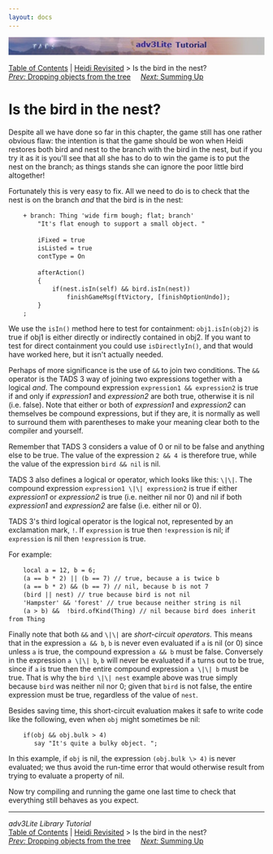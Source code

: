 ```yaml
---
layout: docs
---
```

<div class="topbar">

<img src="topbar.jpg" data-border="0" />

</div>

<div class="nav">

<a href="toc.html" class="nav">Table of Contents</a> \|
<a href="revisit.html" class="nav">Heidi Revisited</a> \> Is the bird in
the nest?  
<span class="navnp"><a href="dropping.html" class="nav"><em>Prev:</em> Dropping objects from
the tree</a>    
<a href="summing.html" class="nav"><em>Next:</em> Summing Up</a>    
</span>

</div>



# Is the bird in the nest?

Despite all we have done so far in this chapter, the game still has one
rather obvious flaw: the intention is that the game should be won when
Heidi restores both bird and nest to the branch with the bird in the
nest, but if you try it as it is you'll see that all she has to do to
win the game is to put the nest on the branch; as things stands she can
ignore the poor little bird altogether!

Fortunately this is very easy to fix. All we need to do is to check that
the nest is on the branch *and* that the bird is in the nest:

```
    + branch: Thing 'wide firm bough; flat; branch'
        "It's flat enough to support a small object. "
        
        iFixed = true
        isListed = true
        contType = On
        
        afterAction()
        {
            if(nest.isIn(self) && bird.isIn(nest))
                finishGameMsg(ftVictory, [finishOptionUndo]);
        }
    ;
```

We use the `isIn()` method here to test for
containment: `obj1.isIn(obj2)` is true if obj1
is either directly or indirectly contained in obj2. If you want to test
for direct containment you could use
`isDirectlyIn()`, and that would have worked
here, but it isn't actually needed.

Perhaps of more significance is the use of `&&`
to join two conditions. The `&&` operator is the
TADS 3 way of joining two expressions together with a logical *and*. The
compound expression `expression1 && expression2`
is true if and only if *expression1* and *expression2* are both true,
otherwise it is nil (i.e. false). Note that either or both of
*expression1* and *expression2* can themselves be compound expressions,
but if they are, it is normally as well to surround them with
parentheses to make your meaning clear both to the compiler and
yourself.

Remember that TADS 3 considers a value of 0 or nil to be false and
anything else to be true. The value of the expression
`2 && 4 `is therefore true, while the value of
the expression `bird && nil` is nil.

TADS 3 also defines a logical or operator, which looks like this:
`\|\|`. The compound expression
`expression1 \|\| expression2` is true if either
*expression1* or *expression2* is true (i.e. neither nil nor 0) and nil
if both *expression1* and *expression2* are false (i.e. either nil or
0).

TADS 3's third logical operator is the logical not, represented by an
exclamation mark, `!`. If
`expression` is true then
`!expression` is nil; if
`expression` is nil then
`!expression` is true.

For example:

```
    local a = 12, b = 6;
    (a == b * 2) || (b == 7) // true, because a is twice b
    (a == b * 2) && (b == 7) // nil, because b is not 7
    (bird || nest) // true because bird is not nil
    'Hampster' && 'forest' // true because neither string is nil
    (a > b) &&  !bird.ofKind(Thing) // nil because bird does inherit from Thing
```

Finally note that both `&&` and
`\|\|` are *short-circuit operators*. This means
that in the expression `a && b`,
`b` is never even evaluated if
`a` is nil (or 0) since unless
`a` is true, the compound expression
`a && b` must be false. Conversely in the
expression `a \|\| b`,
`b` will never be evaluated if
`a` turns out to be true, since if
`a` is true then the entire compound expression
`a \|\| b` must be true. That is why the
`bird \|\| nest` example above was true simply
because `bird` was neither nil nor 0; given that
`bird` is not false, the entire expression must
be true, regardless of the value of `nest`.

Besides saving time, this short-circuit evaluation makes it safe to
write code like the following, even when `obj`
might sometimes be nil:

```
    if(obj && obj.bulk > 4)
       say "It's quite a bulky object. ";
```

In this example, if `obj` is nil, the expression
`(obj.bulk \> 4)` is never evaluated; we thus
avoid the run-time error that would otherwise result from trying to
evaluate a property of nil.

Now try compiling and running the game one last time to check that
everything still behaves as you expect.



------------------------------------------------------------------------

<div class="navb">

*adv3Lite Library Tutorial*  
<a href="toc.html" class="nav">Table of Contents</a> \|
<a href="revisit.html" class="nav">Heidi Revisited</a> \> Is the bird in
the nest?  
<span class="navnp"><a href="dropping.html" class="nav"><em>Prev:</em> Dropping objects from
the tree</a>    
<a href="summing.html" class="nav"><em>Next:</em> Summing Up</a>    
</span>

</div>
